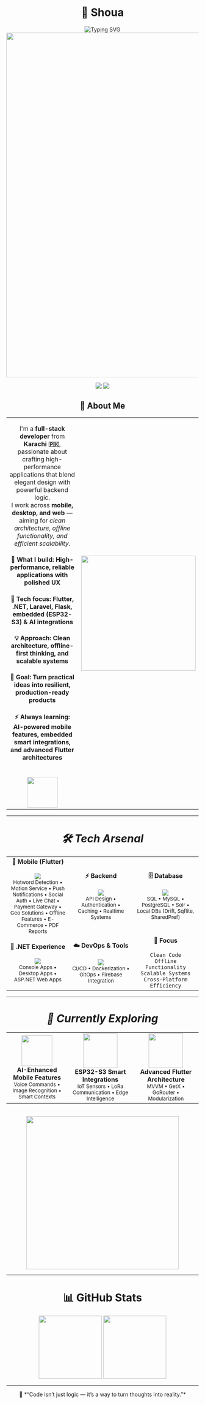 <div align="center">

# 👋 Shoua

<img src="https://readme-typing-svg.herokuapp.com?font=Fira+Code&weight=500&size=28&pause=1000&color=00D4FF&center=true&vCenter=true&random=false&width=700&lines=Mobile+%26+Backend+Developer;Building+Scalable+Applications;Flutter+%7C+.NET+%7C+Laravel+%7C+Flask;Loves+AI,+Automation,+and+Clean+Code" alt="Typing SVG" />
</br>

<img src="https://user-images.githubusercontent.com/74038190/212284100-561aa473-3905-4a80-b561-0d28506553ee.gif" width="900">

</div>

<p align="center">
  <a href="mailto:shouaulqamar@gmail.com"><img src="https://img.shields.io/badge/Email-Contact-informational?style=for-the-badge&logo=gmail"/></a>
  <a href="https://www.linkedin.com/in/shoua-ul-qammar-4726041a7"><img src="https://img.shields.io/badge/LinkedIn-Profile-blue?style=for-the-badge&logo=linkedin"/></a>
</p>


<div align="center">

## 💫 **About Me**

<table style="border: none; border-collapse: collapse;">
<tr style="border: none;">
<td width="55%" align="center" style="border: none;">

I'm a **full-stack developer** from **Karachi 🇵🇰**, passionate about crafting high-performance applications that blend elegant design with powerful backend logic.  
I work across **mobile, desktop, and web** — aiming for *clean architecture, offline functionality, and efficient scalability.*  

<h4>🔭 What I build: High-performance, reliable applications with polished UX</h4>
<h4>🌱 Tech focus: Flutter, .NET, Laravel, Flask, embedded (ESP32-S3) & AI integrations</h4>
<h4>💡 Approach: Clean architecture, offline-first thinking, and scalable systems</h4>
<h4>🎯 Goal: Turn practical ideas into resilient, production-ready products</h4>
<h4>⚡ Always learning: AI-powered mobile features, embedded smart integrations, and advanced Flutter architectures</h4>

<br>

<img src="https://user-images.githubusercontent.com/74038190/212284087-bbe7e430-757e-4901-90bf-4cd2ce3e1852.gif" width="80">

</td>
<td width="45%" align="center" style="border: none;">

<img src="https://user-images.githubusercontent.com/74038190/229223263-cf2e4b07-2615-4f87-9c38-e37600f8381a.gif" width="300">

</td>
</tr>
</table>
</div>


---

<div align="center">
<h1>
<i>
🛠️ Tech Arsenal
</i>
</h1>
</div>

<table align="center">
<tr>
<td align="center" width="200">
<strong>📱 Mobile (Flutter)</strong><br><br>
<img src="https://skillicons.dev/icons?i=flutter,dart,kotlin" /><br>
<sub>Hotword Detection • Motion Service • Push Notifications • Social Auth • Live Chat • Payment Gateway • Geo Solutions • Offline Features • E-Commerce • PDF Reports</sub>
</td>

<td align="center" width="200">
<strong>⚡ Backend</strong><br><br>
<img src="https://skillicons.dev/icons?i=dotnet,laravel,flask,django,python,php" /><br>
<sub>API Design • Authentication • Caching • Realtime Systems</sub>
</td>

<td align="center" width="200">
<strong>🗄️ Database</strong><br><br>
<img src="https://skillicons.dev/icons?i=mysql,postgresql,sqlite" /><br>
<sub>SQL • MySQL • PostgreSQL • Solr • Local DBs (Drift, Sqflite, SharedPref)</sub>
</td>
</tr>
<tr>
<td align="center" width="200">
<strong>🧩 .NET Experience</strong><br><br>
<img src="https://skillicons.dev/icons?i=cs,dotnet,windows" /><br>
<sub>Console Apps • Desktop Apps • ASP.NET Web Apps</sub>
</td>

<td align="center" width="200">
<strong>☁️ DevOps & Tools</strong><br><br>
<img src="https://skillicons.dev/icons?i=git,github,firebase,vscode" /><br>
<sub>CI/CD • Dockerization • GitOps • Firebase Integration</sub>
</td>

<td align="center" width="200">
<strong>🚀 Focus</strong><br><br>
<code>Clean Code</code><br>
<code>Offline Functionality</code><br>
<code>Scalable Systems</code><br>
<code>Cross-Platform Efficiency</code>
</td>
</tr>
</table>


---

<div align="center">
<h1>
<i>🌱 Currently Exploring</i>
</h1>
</div>

<table align="center" style="border:none; border-collapse:collapse;">
<tr style="border:none;">

<!-- AI-Enhanced Mobile Features -->
<td align="center" width="250" style="border:none;">
<img src="https://media.giphy.com/media/v1.Y2lkPTc5MGI3NjExN2Q2ZWZkMzE5ODFjYmE4NjM1MTcxMDA2MzQ1OGY1ZjQzYTZkZTZkNyZjdD1n/0TtX2qqpxp3pIafzio/giphy.gif" width="80"><br>
<strong>AI-Enhanced Mobile Features</strong><br>
<sub>Voice Commands • Image Recognition • Smart Contexts</sub>
</td>

<!-- ESP32-S3 Smart Integrations -->
<td align="center" width="250" style="border:none;">
<img src="https://media4.giphy.com/media/v1.Y2lkPTc5MGI3NjExeGdzeXNlM2R4OHBtbDJ2c21kanEydWl6b2cxb2ozeW0zb3E0bHVocCZlcD12MV9pbnRlcm5hbF9naWZfYnlfaWQmY3Q9Zw/x8b0V1fekFthFTaBNn/giphy.gif" width="90"><br>
<strong>ESP32-S3 Smart Integrations</strong><br>
<sub>IoT Sensors • LoRa Communication • Edge Intelligence</sub>
</td>

<!-- Advanced Flutter Architecture -->
<td align="center" width="250" style="border:none;">
<img src="https://media0.giphy.com/media/v1.Y2lkPTc5MGI3NjExeDRmNjk2YTg5dXU0am1mcG1ocTE2YjRvN2NoNHgxbXl6eHk1ZHp6dyZlcD12MV9pbnRlcm5hbF9naWZfYnlfaWQmY3Q9Zw/26tn33aiTi1jkl6H6/giphy.gif" width="90"><br>
<strong>Advanced Flutter Architecture</strong><br>
<sub>MVVM • GetX • GoRouter • Modularization</sub>
</td>

</tr>
</table>

<br>

<div align="center">
<img src="https://user-images.githubusercontent.com/74038190/212284158-e840e285-664b-44d7-b79b-e264b5e54825.gif" width="400">
</div>

---



<!-- GitHub Stats -->
<div align="center">
<h1>
📊 GitHub Stats
</h1>
<p>
  <img src="https://github-readme-stats.vercel.app/api?username=shou-a&show_icons=true&theme=tokyonight&title_color=00D4FF&icon_color=00D4FF&text_color=C9D1D9&bg_color=0D1117" height="165" />
  <img src="https://github-readme-streak-stats.herokuapp.com/?user=shou-a&theme=tokyonight&ring=00D4FF&fire=00D4FF&currStreakLabel=00D4FF" height="165" />
</p>
</div>

---

<p align="center">
💬 *“Code isn’t just logic — it’s a way to turn thoughts into reality.”*  
</p>


<!-- VS Code
https://media.giphy.com/media/v1.Y2lkPWVjZjA1ZTQ3b2x5em5yMmU1eTVrcXZudDNudmpwZXZldmJpZWEydWQyc3VlNml4MSZlcD12MV9naWZzX3JlbGF0ZWQmY3Q9Zw/SS8CV2rQdlYNLtBCiF/giphy.gif
 -->
